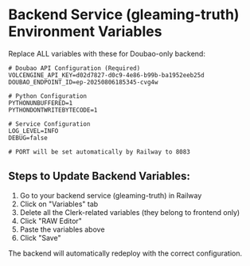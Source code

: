 # Backend Service (gleaming-truth) Environment Variables

Replace ALL variables with these for Doubao-only backend:

```env
# Doubao API Configuration (Required)
VOLCENGINE_API_KEY=d02d7827-d0c9-4e86-b99b-ba1952eeb25d
DOUBAO_ENDPOINT_ID=ep-20250806185345-cvg4w

# Python Configuration
PYTHONUNBUFFERED=1
PYTHONDONTWRITEBYTECODE=1

# Service Configuration
LOG_LEVEL=INFO
DEBUG=false

# PORT will be set automatically by Railway to 8083
```

## Steps to Update Backend Variables:

1. Go to your backend service (gleaming-truth) in Railway
2. Click on "Variables" tab
3. Delete all the Clerk-related variables (they belong to frontend only)
4. Click "RAW Editor"
5. Paste the variables above
6. Click "Save"

The backend will automatically redeploy with the correct configuration.